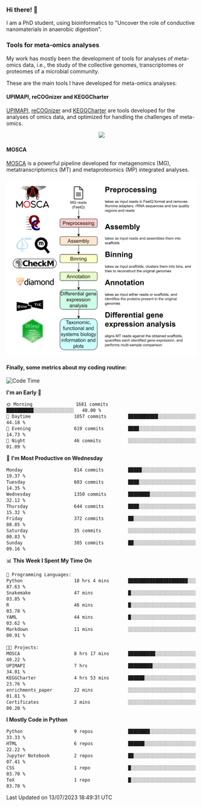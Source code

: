 ### Hi there! 👋

I am a PhD student, using bioinformatics to "Uncover the role of conductive nanomaterials in anaerobic digestion".

### Tools for meta-omics analyses

My work has mostly been the development of tools for analyses of meta-omics data, i.e., the study of the collective genomes, transcriptomes or proteomes of a microbial community.

These are the main tools I have developed for meta-omics analyses:

#### UPIMAPI, reCOGnizer and KEGGCharter

[UPIMAPI](https://github.com/iquasere/UPIMAPI), [reCOGnizer](https://github.com/iquasere/reCOGnizer) and [KEGGCharter](https://github.com/iquasere/KEGGCharter) are tools developed for the analyses of omics data, and optimized for handling the challenges of meta-omics.

<p align="center">
    <img src="assets/annotation_paper.png">
</p>

#### MOSCA

[MOSCA](https://github.com/iquasere/MOSCA) is a powerful pipeline developed for metagenomics (MG), metatranscriptomics (MT) and metaproteomics (MP) integrated analyses.

<p align="center">
    <img src="assets/mosca_workflow.png" align="center" width="700">
</p>


#### Finally, some metrics about my coding routine:

<!--START_SECTION:waka-->
![Code Time](http://img.shields.io/badge/Code%20Time-622%20hrs%2025%20mins-blue)

**I'm an Early 🐤** 

```text
🌞 Morning                1681 commits        ██████████░░░░░░░░░░░░░░░   40.00 % 
🌆 Daytime                1857 commits        ███████████░░░░░░░░░░░░░░   44.18 % 
🌃 Evening                619 commits         ████░░░░░░░░░░░░░░░░░░░░░   14.73 % 
🌙 Night                  46 commits          ░░░░░░░░░░░░░░░░░░░░░░░░░   01.09 % 
```
📅 **I'm Most Productive on Wednesday** 

```text
Monday                   814 commits         █████░░░░░░░░░░░░░░░░░░░░   19.37 % 
Tuesday                  603 commits         ████░░░░░░░░░░░░░░░░░░░░░   14.35 % 
Wednesday                1350 commits        ████████░░░░░░░░░░░░░░░░░   32.12 % 
Thursday                 644 commits         ████░░░░░░░░░░░░░░░░░░░░░   15.32 % 
Friday                   372 commits         ██░░░░░░░░░░░░░░░░░░░░░░░   08.85 % 
Saturday                 35 commits          ░░░░░░░░░░░░░░░░░░░░░░░░░   00.83 % 
Sunday                   385 commits         ██░░░░░░░░░░░░░░░░░░░░░░░   09.16 % 
```


📊 **This Week I Spent My Time On** 

```text
💬 Programming Languages: 
Python                   18 hrs 4 mins       ██████████████████████░░░   87.63 % 
Snakemake                47 mins             █░░░░░░░░░░░░░░░░░░░░░░░░   03.85 % 
R                        46 mins             █░░░░░░░░░░░░░░░░░░░░░░░░   03.78 % 
YAML                     44 mins             █░░░░░░░░░░░░░░░░░░░░░░░░   03.62 % 
Markdown                 11 mins             ░░░░░░░░░░░░░░░░░░░░░░░░░   00.91 % 

🐱‍💻 Projects: 
MOSCA                    8 hrs 17 mins       ██████████░░░░░░░░░░░░░░░   40.22 % 
UPIMAPI                  7 hrs               █████████░░░░░░░░░░░░░░░░   34.01 % 
KEGGCharter              4 hrs 53 mins       ██████░░░░░░░░░░░░░░░░░░░   23.76 % 
enrichments_paper        22 mins             ░░░░░░░░░░░░░░░░░░░░░░░░░   01.81 % 
Certificates             2 mins              ░░░░░░░░░░░░░░░░░░░░░░░░░   00.20 % 
```

**I Mostly Code in Python** 

```text
Python                   9 repos             ████████░░░░░░░░░░░░░░░░░   33.33 % 
HTML                     6 repos             ██████░░░░░░░░░░░░░░░░░░░   22.22 % 
Jupyter Notebook         2 repos             ██░░░░░░░░░░░░░░░░░░░░░░░   07.41 % 
CSS                      1 repo              █░░░░░░░░░░░░░░░░░░░░░░░░   03.70 % 
TeX                      1 repo              █░░░░░░░░░░░░░░░░░░░░░░░░   03.70 % 
```




 Last Updated on 13/07/2023 18:49:31 UTC
<!--END_SECTION:waka-->
